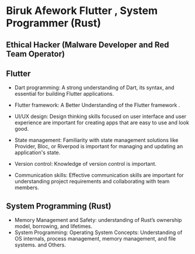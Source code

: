 # Biruk Afework Flutter , System Programmer (Rust)
## Ethical Hacker (Malware Developer and Red Team Operator)
 
  
  

   ## Flutter
* Dart programming: A strong understanding of Dart, its syntax, and  essential for building Flutter applications. 

* Flutter framework: A Better Understanding of the Flutter framework . 
* UI/UX design: Design thinking skills focused on user interface and user experience are important for creating apps that are easy to use and look good. 
* State management: Familiarity with state management solutions like Provider, Bloc, or Riverpod is important for managing and updating an application's state. 

* Version control: Knowledge of version control is important. 

* Communication skills: Effective communication skills are important for understanding project requirements and collaborating with team members.


## System  Programming (Rust)

* Memory Management and Safety: understanding of Rust’s ownership model, borrowing, and lifetimes.
* System Programming: Operating System Concepts: Understanding of OS internals, process management, memory management, and file systems.
 and Others.

